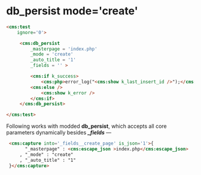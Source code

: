 # db_persist mode='create'

```html
<cms:test
    ignore='0'>

     <cms:db_persist
         _masterpage = 'index.php'
         _mode = 'create'
         _auto_title = '1'
         _fields = '' >

         <cms:if k_success>
             <cms:php>error_log("<cms:show k_last_insert_id />");</cms:php>
         <cms:else />
             <cms:show k_error />
         </cms:if>
     </cms:db_persist>

</cms:test>
```

Following works with modded **db_persist**, which accepts all core parameters dynamically besides ***_fields*** &mdash;
```html
 <cms:capture into='_fields__create_page' is_json='1'>{
       "_masterpage" : <cms:escape_json >index.php</cms:escape_json>
     , "_mode" : "create"
     , "_auto_title" : "1"
 }</cms:capture>
```
